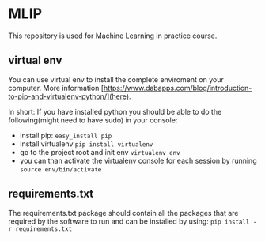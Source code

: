 # MLIP 
This repository is used for Machine Learning in practice course.

## virtual env
You can use virtual env to install the complete enviroment on your computer. More information [https://www.dabapps.com/blog/introduction-to-pip-and-virtualenv-python/](here). 

In short: 
If you have installed python you should be able to do the following(might need to have sudo) in your console:
- install pip: `easy_install pip`
- install virtualenv `pip install virtualenv`
- go to the project root and init env `virtualenv env`
- you can than activate the virtualenv console for each session by running `source env/bin/activate`


## requirements.txt

The requirements.txt package should contain all the packages that are required by the software to run and can be installed by using:
`pip install -r requirements.txt`